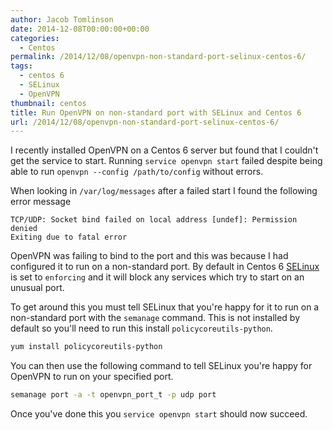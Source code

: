 ```yaml
---
author: Jacob Tomlinson
date: 2014-12-08T00:00:00+00:00
categories:
  - Centos
permalink: /2014/12/08/openvpn-non-standard-port-selinux-centos-6/
tags:
  - centos 6
  - SELinux
  - OpenVPN
thumbnail: centos
title: Run OpenVPN on non-standard port with SELinux and Centos 6
url: /2014/12/08/openvpn-non-standard-port-selinux-centos-6/
---
```



I recently installed OpenVPN on a Centos 6 server but found that I couldn't get
the service to start. Running `service openvpn start` failed despite being
able to run `openvpn --config /path/to/config` without errors.

When looking in `/var/log/messages` after a failed start I found the following
error message

```
TCP/UDP: Socket bind failed on local address [undef]: Permission denied
Exiting due to fatal error
```

OpenVPN was failing to bind to the port and this was because I had configured it
to run on a non-standard port. By default in Centos 6 [SELinux][1] is set to
`enforcing` and it will block any services which try to start on an unusual port.

To get around this you must tell SELinux that you're happy for it to run on a
non-standard port with the `semanage` command. This is not installed by default
so you'll need to run this install `policycoreutils-python`.


```bash
yum install policycoreutils-python
```

You can then use the following command to tell SELinux you're happy for OpenVPN
to run on your specified port.

```bash
semanage port -a -t openvpn_port_t -p udp port
```

Once you've done this you `service openvpn start` should now succeed.

[1]: http://selinuxproject.org/page/Main_Page
